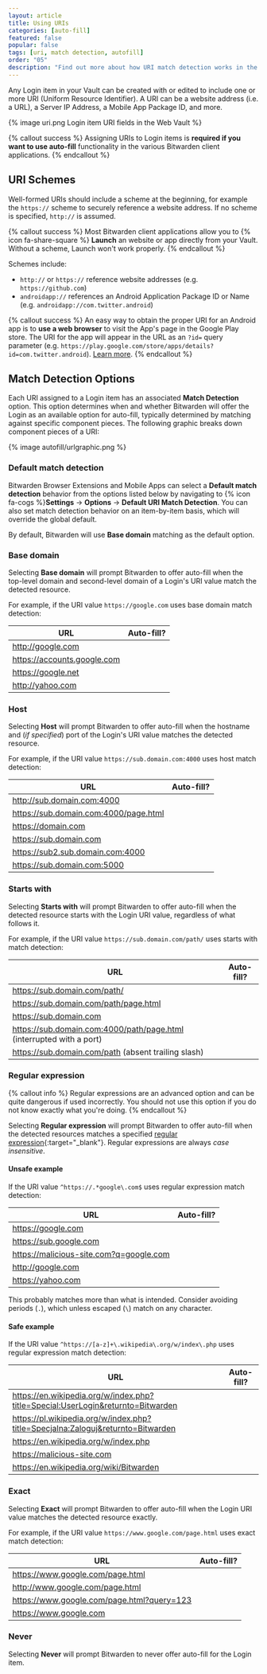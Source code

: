 ```yaml
---
layout: article
title: Using URIs
categories: [auto-fill]
featured: false
popular: false
tags: [uri, match detection, autofill]
order: "05"
description: "Find out more about how URI match detection works in the Bitwarden password manager."
---
```


Any Login item in your Vault can be created with or edited to include one or more URI (Uniform Resource Identifier). A URI can be a website address (i.e. a URL), a Server IP Address, a Mobile App Package ID, and more.

{% image uri.png Login item URI fields in the Web Vault %}

{% callout success %}
Assigning URIs to Login items is **required if you want to use auto-fill** functionality in the various Bitwarden client applications.
{% endcallout %}

## URI Schemes

Well-formed URIs should include a scheme at the beginning, for example the `https://` scheme to securely reference a website address. If no scheme is specified, `http://` is assumed.

{% callout success %}
Most Bitwarden client applications allow you to {% icon fa-share-square %} **Launch** an website or app directly from your Vault. Without a scheme, Launch won't work properly.
{% endcallout %}

Schemes include:

- `http://` or `https://` reference website addresses (e.g. `https://github.com`)
- `androidapp://` references an Android Application Package ID or Name (e.g. `androidapp://com.twitter.android`)

{% callout success %}
An easy way to obtain the proper URI for an Android app is to **use a web browser** to visit the App's page in the Google Play store. The URI for the app will appear in the URL as an `?id=` query parameter (e.g. `https://play.google.com/store/apps/details?id=com.twitter.android`). [Learn more]({{site.baseurl}}/article/blacklisting-uris/#android-app-uris).
{% endcallout %}

## Match Detection Options

Each URI assigned to a Login item has an associated **Match Detection** option. This option determines when and whether Bitwarden will offer the Login as an available option for auto-fill, typically determined by matching against specific component pieces. The following graphic breaks down component pieces of a URI:

{% image autofill/urlgraphic.png %}

### Default match detection

Bitwarden Browser Extensions and Mobile Apps can select a **Default match detection** behavior from the options listed below by navigating to {% icon fa-cogs %}**Settings** &rarr; **Options** &rarr; **Default URI Match Detection**. You can also set match detection behavior on an item-by-item basis, which will override the global default.

By default, Bitwarden will use **Base domain** matching as the default option.

### Base domain

Selecting **Base domain** will prompt Bitwarden to offer auto-fill when the top-level domain and second-level domain of a Login's URI value match the detected resource.

For example, if the URI value `https://google.com` uses base domain match detection:

|URL|Auto-fill?|
|---|----------|
|http://google.com |<i class="fa fa-check" aria-hidden="true"></i>|
|https://accounts.google.com |<i class="fa fa-check" aria-hidden="true"></i>|
|https://google.net |<i class="fa fa-times" aria-hidden="true"></i>|
|http://yahoo.com |<i class="fa fa-times" aria-hidden="true"></i>|

### Host

Selecting **Host** will prompt Bitwarden to offer auto-fill when the hostname and (*if specified*) port of the Login's URI value matches the detected resource.

For example, if the URI value `https://sub.domain.com:4000` uses host match detection:

|URL|Auto-fill?|
|---|----------|
|http://sub.domain.com:4000 |<i class="fa fa-check" aria-hidden="true"></i>|
|https://sub.domain.com:4000/page.html |<i class="fa fa-check" aria-hidden="true"></i>|
|https://domain.com |<i class="fa fa-times" aria-hidden="true"></i>|
|https://sub.domain.com |<i class="fa fa-times" aria-hidden="true"></i>|
|https://sub2.sub.domain.com:4000 |<i class="fa fa-times" aria-hidden="true"></i>|
|https://sub.domain.com:5000 |<i class="fa fa-times" aria-hidden="true"></i>|

### Starts with

Selecting **Starts with** will prompt Bitwarden to offer auto-fill when the detected resource starts with the Login URI value, regardless of what follows it.

For example, if the URI value `https://sub.domain.com/path/` uses starts with match detection:

|URL|Auto-fill?|
|---|----------|
|https://sub.domain.com/path/ |<i class="fa fa-check" aria-hidden="true"></i>|
|https://sub.domain.com/path/page.html |<i class="fa fa-check" aria-hidden="true"></i>|
|https://sub.domain.com |<i class="fa fa-times" aria-hidden="true"></i>|
|https://sub.domain.com:4000/path/page.html (interrupted with a port) |<i class="fa fa-times" aria-hidden="true"></i>|
|https://sub.domain.com/path (absent trailing slash) |<i class="fa fa-times" aria-hidden="true"></i>|

### Regular expression

{% callout info %}
Regular expressions are an advanced option and can be quite dangerous if used incorrectly. You should not use this option if you do not know exactly what you're doing.
{% endcallout %}

Selecting **Regular expression** will prompt Bitwarden to offer auto-fill when the detected resources matches a specified [regular expression](https://en.wikipedia.org/wiki/Regular_expression){:target="_blank"}. Regular expressions are always *case insensitive*.

#### Unsafe example

If the URI value `^https://.*google\.com$` uses regular expression match detection:

|URL|Auto-fill?|
|---|----------|
|https://google.com |<i class="fa fa-check" aria-hidden="true"></i>|
|https://sub.google.com |<i class="fa fa-check" aria-hidden="true"></i>|
|https://malicious-site.com?q=google.com |<i class="fa fa-check" aria-hidden="true"></i>|
|http://google.com |<i class="fa fa-times" aria-hidden="true"></i>|
|https://yahoo.com |<i class="fa fa-times" aria-hidden="true"></i>|

This probably matches more than what is intended. Consider avoiding periods (`.`), which unless escaped (`\`) match on any character.

#### Safe example

If the URI value `^https://[a-z]+\.wikipedia\.org/w/index\.php` uses regular expression match detection:

|URL|Auto-fill?|
|---|----------|
|https://en.wikipedia.org/w/index.php?title=Special:UserLogin&returnto=Bitwarden |<i class="fa fa-check" aria-hidden="true"></i>|
|https://pl.wikipedia.org/w/index.php?title=Specjalna:Zaloguj&returnto=Bitwarden |<i class="fa fa-check" aria-hidden="true"></i>|
|https://en.wikipedia.org/w/index.php |<i class="fa fa-check" aria-hidden="true"></i>|
|https://malicious-site.com |<i class="fa fa-times" aria-hidden="true"></i>|
|https://en.wikipedia.org/wiki/Bitwarden |<i class="fa fa-times" aria-hidden="true"></i>|

### Exact

Selecting **Exact** will prompt Bitwarden to offer auto-fill when the Login URI value matches the detected resource exactly.

For example, if the URI value `https://www.google.com/page.html` uses exact match detection:

|URL|Auto-fill?|
|---|----------|
|https://www.google.com/page.html |<i class="fa fa-check" aria-hidden="true"></i>|
|http://www.google.com/page.html |<i class="fa fa-times" aria-hidden="true"></i>|
|https://www.google.com/page.html?query=123 |<i class="fa fa-times" aria-hidden="true"></i>|
|https://www.google.com |<i class="fa fa-times" aria-hidden="true"></i>|

### Never

Selecting **Never** will prompt Bitwarden to never offer auto-fill for the Login item.
